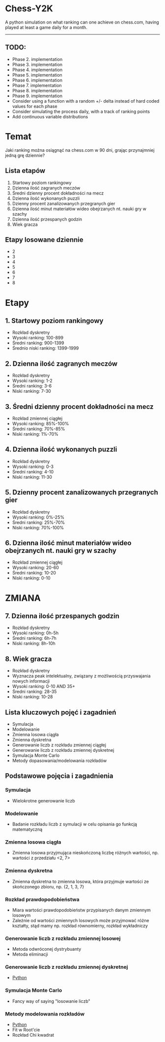 # Chess-Y2K
A python simulation on what ranking can one achieve on chess.com, 
having played at least a game daily for a month.

---
## TODO:
- Phase 2. implementation
- Phase 3. implementation
- Phase 4. implementation
- Phase 5. implementation
- Phase 6. implementation
- Phase 7. implementation
- Phase 8. implementation
- Phase 9. implementation
- Consider using a function with a random +/- delta instead of hard coded values for each phase
- Consider simulating the process daily, with a track of ranking points
- Add continuous variable distributions



# Temat
Jaki ranking można osiągnąć na chess.com w 90 dni, grając przynajmniej jedną grę dziennie?


## Lista etapów 
1. Startowy poziom rankingowy 
2. Dzienna ilość zagranych meczów 
3. Średni dzienny procent dokładności na mecz 
4. Dzienna ilość wykonanych puzzli 
5. Dzienny procent zanalizowanych przegranych gier 
6. Dzienna ilość minut materiałów wideo obejrzanych nt. nauki gry w szachy 
7. Dzienna ilość przespanych godzin 
8. Wiek gracza 


## Etapy losowane dziennie
- 2
- 3
- 4
- 5
- 6
- 7
- 8


# Etapy
## 1. Startowy poziom rankingowy
- Rozkład dyskretny
- Wysoki ranking: 100-899
- Średni ranking: 900-1399
- Średnio niski ranking: 1399-1999

## 2. Dzienna ilość zagranych meczów
- Rozkład dyskretny
- Wysoki ranking: 1-2 
- Średni ranking: 3-6 
- Niski ranking: 7-30 

## 3. Średni dzienny procent dokładności na mecz 
- Rozkład zmiennej ciągłej 
- Wysoki ranking: 85%-100%
- Średni ranking: 70%-85% 
- Niski ranking: 1%-70% 

## 4. Dzienna ilość wykonanych puzzli 
- Rozkład dyskretny 
- Wysoki ranking: 0-3 
- Średni ranking: 4-10 
- Niski ranking: 11-30 

## 5. Dzienny procent zanalizowanych przegranych gier 
- Rozkład dyskretny 
- Wysoki ranking: 0%-25%
- Średni ranking: 25%-70%
- Niski ranking: 70%-100%

## 6. Dzienna ilość minut materiałów wideo obejrzanych nt. nauki gry w szachy 
- Rozkład zmiennej ciągłej 
- Wysoki ranking: 20-60
- Średni ranking: 10-20
- Niski ranking: 0-10

# ZMIANA
## 7. Dzienna ilość przespanych godzin 
- Rozkład dyskretny 
- Wysoki ranking: 0h-5h
- Średni ranking: 6h-7h
- Niski ranking: 8h-10h

## 8. Wiek gracza 
- Rozkład dyskretny 
- Wyznacza peak intelektualny, związany z możliwością przyswajania nowych informacji 
- Wysoki ranking: 0-10 AND 35+
- Średni ranking: 28-35
- Niski ranking: 10-28


## Lista kluczowych pojęć i zagadnień
- Symulacja
- Modelowanie
- Zmienna losowa ciągła
- Zmienna dyskretna
- Generowanie liczb z rozkładu zmiennej ciągłej
- Generowanie liczb z rozkładu zmiennej dyskretnej
- Symulacja Monte Carlo
- Metody dopasowania/modelowania rozkładów

## Podstawowe pojęcia i zagadnienia
### Symulacja
- Wielokrotne generowanie liczb

### Modelowanie
- Badanie rozkładu liczb z symulacji w celu opisania go funkcją matematyczną

### Zmienna losowa ciągła
- Zmienna losowa przyjmująca nieskończoną liczbę różnych wartości, np. wartości z przedziału <2, 7> 

### Zmienna dyskretna
- Zmienna dyskretna to zmienna losowa, która przyjmuje wartości ze skończonego zbioru, np. {2, 1, 3, 7}

### Rozkład prawdopodobieństwa
- Miara wartości prawdopodobieństw przypisanych danym zmiennym losowym
- Zależnie od wartości zmiennych losowych może przyjmować różne kształty, stąd mamy np. rozkład równomierny, rozkład wykładniczy

### Generowanie liczb z rozkładu zmiennej losowej
- Metoda odwróconej dystrybuanty
- Metoda eliminacji

### Generowanie liczb z rozkładu zmiennej dyskretnej
- [Python](https://www.shorturl.at/DMS03)

### Symulacja Monte Carlo
- Fancy way of saying "losowanie liczb" 

### Metody modelowania rozkładów
- [Python](https://www.shorturl.at/aeOU5)
- Fit w Root'cie
- Rozkład Chi kwadrat
